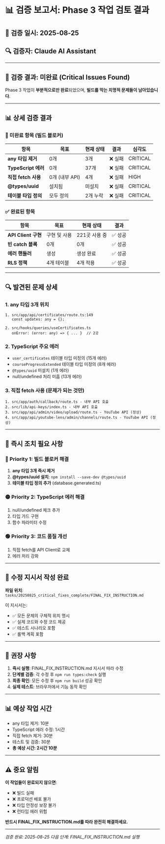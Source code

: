 # 📊 검증 보고서: Phase 3 작업 검토 결과

## 📅 검증 일시: 2025-08-25
## 🔍 검증자: Claude AI Assistant

---

## 🚨 검증 결과: **미완료** (Critical Issues Found)

Phase 3 작업이 **부분적으로만 완료**되었으며, **빌드를 막는 치명적 문제들이 남아있습니다**.

---

## 📊 상세 검증 결과

### 🔴 미완료 항목 (빌드 블로커)

| 항목 | 목표 | 현재 상태 | 결과 | 심각도 |
|------|------|----------|------|--------|
| **any 타입 제거** | 0개 | 3개 | ❌ 실패 | CRITICAL |
| **TypeScript 에러** | 0개 | 37개 | ❌ 실패 | CRITICAL |
| **직접 fetch 사용** | 0개 (내부 API) | 4개 | ❌ 실패 | HIGH |
| **@types/uuid** | 설치됨 | 미설치 | ❌ 실패 | CRITICAL |
| **테이블 타입 정의** | 모두 정의 | 2개 누락 | ❌ 실패 | CRITICAL |

### ✅ 완료된 항목

| 항목 | 목표 | 현재 상태 | 결과 |
|------|------|----------|------|
| **API Client 구현** | 구현 및 사용 | 221곳 사용 중 | ✅ 성공 |
| **빈 catch 블록** | 0개 | 0개 | ✅ 성공 |
| **에러 핸들러** | 생성 | 생성 완료 | ✅ 성공 |
| **RLS 정책** | 4개 테이블 | 4개 적용 | ✅ 성공 |

---

## 🔍 발견된 문제 상세

### 1. any 타입 3개 위치
```
1. src/app/api/certificates/route.ts:149
   const updates: any = {};
   
2. src/hooks/queries/useCertificates.ts
   onError: (error: any) => { ... }  // 2곳
```

### 2. TypeScript 주요 에러
- `user_certificates` 테이블 타입 미정의 (15개 에러)
- `courseProgressExtended` 테이블 타입 미정의 (8개 에러)
- `@types/uuid` 미설치 (1개 에러)
- null/undefined 처리 미흡 (13개 에러)

### 3. 직접 fetch 사용 (문제가 되는 것만)
```
1. src/app/auth/callback/route.ts - 내부 API 호출
2. src/lib/api-keys/index.ts - 내부 API 호출
3. src/app/api/admin/video/upload/route.ts - YouTube API (정상)
4. src/app/api/youtube-lens/admin/channels/route.ts - YouTube API (정상)
```

---

## 💊 즉시 조치 필요 사항

### 🔴 Priority 1: 빌드 블로커 해결
1. **any 타입 3개 즉시 제거**
2. **@types/uuid 설치**: `npm install --save-dev @types/uuid`
3. **테이블 타입 정의 추가** (database.generated.ts)

### 🟡 Priority 2: TypeScript 에러 해결
1. null/undefined 체크 추가
2. 타입 가드 구현
3. 함수 파라미터 수정

### 🟢 Priority 3: 코드 품질 개선
1. 직접 fetch를 API Client로 교체
2. 에러 처리 강화

---

## 📝 수정 지시서 작성 완료

**파일 위치**: `tasks/20250825_critical_fixes_complete/FINAL_FIX_INSTRUCTION.md`

이 지시서는:
- ✅ 모든 문제의 구체적 위치 명시
- ✅ 실제 코드와 수정 코드 제공
- ✅ 테스트 시나리오 포함
- ✅ 롤백 계획 포함

---

## 🎯 권장 사항

1. **즉시 실행**: FINAL_FIX_INSTRUCTION.md 지시서 따라 수정
2. **단계별 검증**: 각 수정 후 `npm run types:check` 실행
3. **최종 확인**: 모든 수정 후 `npm run build` 성공 확인
4. **실제 테스트**: 브라우저에서 기능 동작 확인

---

## 📊 예상 작업 시간

- any 타입 제거: 10분
- TypeScript 에러 수정: 1시간
- 직접 fetch 제거: 30분
- 테스트 및 검증: 30분
- **총 예상 시간: 2시간 10분**

---

## ⚠️ 중요 알림

**이 작업들이 완료되지 않으면**:
- ❌ 빌드 실패
- ❌ 프로덕션 배포 불가
- ❌ 타입 안정성 보장 불가
- ❌ 런타임 에러 위험

**반드시 FINAL_FIX_INSTRUCTION.md를 따라 완전히 해결하세요.**

---

*검증 완료: 2025-08-25*
*다음 단계: FINAL_FIX_INSTRUCTION.md 실행*
